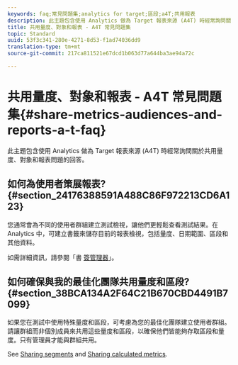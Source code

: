 ```yaml
---
keywords: faq;常見問題集;analytics for target;區段;a4T;共用報表
description: 此主題包含使用 Analytics 做為 Target 報表來源 (A4T) 時經常詢問關於共用量度、對象和報表問題的回答。
title: 共用量度、對象和報表 - A4T 常見問題集
topic: Standard
uuid: 53f3c341-280e-4271-8d53-f1ad74036dd9
translation-type: tm+mt
source-git-commit: 217ca811521e67dcd1b063d77a644ba3ae94a72c

---
```



# 共用量度、對象和報表 - A4T 常見問題集{#share-metrics-audiences-and-reports-a-t-faq}

此主題包含使用 Analytics 做為 Target 報表來源 (A4T) 時經常詢問關於共用量度、對象和報表問題的回答。

## 如何為使用者策展報表? {#section_24176388591A488C86F972213CD6A123}

您通常會為不同的使用者群組建立測試檢視，讓他們更輕鬆查看測試結果。在 Analytics 中，可建立書籤來儲存目前的報表檢視，包括量度、日期範圍、區段和其他資料。

如需詳細資訊，請參閱「書 [簽管理器](https://docs.adobe.com/content/help/en/analytics/analyze/reports-analytics/bookmarks.html)」。

## 如何確保與我的最佳化團隊共用量度和區段? {#section_38BCA134A2F64C21B670CBD4491B7099}

如果您在測試中使用特殊量度和區段，可考慮為您的最佳化團隊建立使用者群組。請讓群組而非個別成員來共用這些量度和區段，以確保他們皆能夠存取區段和量度。只有管理員才能與群組共用。

See [Sharing segments](https://docs.adobe.com/content/help/en/analytics/components/segmentation/segmentation-workflow/t-seg-share.html) and [Sharing calculated metrics](https://docs.adobe.com/content/help/en/analytics/components/calculated-metrics/calcmetric-workflow/cm-sharing.html).
